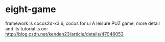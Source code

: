 # eight-game
framework is cocos2d-x3.6, cocos for ui
A leisure PUZ game, more detail and its tutorial is on:
http://blog.csdn.net/kenden23/article/details/47046053
